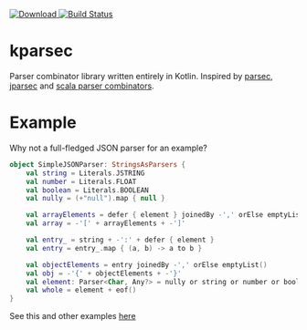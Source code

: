 [ ![Download](https://api.bintray.com/packages/vorpal-research/kotlin-maven/kparsec/images/download.svg) ](https://bintray.com/vorpal-research/kotlin-maven/kparsec/_latestVersion)
[![Build Status](https://travis-ci.org/belyaev-mikhail/kparsec.svg?branch=master)](https://travis-ci.org/belyaev-mikhail/kparsec)

# kparsec
Parser combinator library written entirely in Kotlin. Inspired by [parsec](https://github.com/haskell/parsec), [jparsec](https://github.com/jparsec/jparsec) and [scala parser combinators](https://github.com/scala/scala-parser-combinators).

# Example
Why not a full-fledged JSON parser for an example?

```kotlin
object SimpleJSONParser: StringsAsParsers {
    val string = Literals.JSTRING
    val number = Literals.FLOAT
    val boolean = Literals.BOOLEAN
    val nully = (+"null").map { null }

    val arrayElements = defer { element } joinedBy -',' orElse emptyList()
    val array = -'[' + arrayElements + -']'

    val entry_ = string + -':' + defer { element }
    val entry = entry_.map { (a, b) -> a to b }

    val objectElements = entry joinedBy -',' orElse emptyList()
    val obj = -'{' + objectElements + -'}'
    val element: Parser<Char, Any?> = nully or string or number or boolean or array or obj
    val whole = element + eof()
}
```

See this and other examples [here](https://github.com/belyaev-mikhail/kparsec/tree/master/src/test/kotlin/ru/spbstu/kparsec/parsers)
